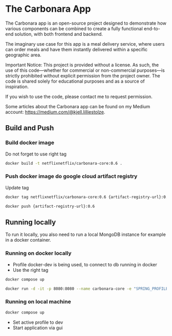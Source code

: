 # The Carbonara App

The Carbonara app is an open-source project designed to demonstrate how various components can be combined to create a fully functional end-to-end solution, with both frontend and backend.

The imaginary use case for this app is a meal delivery service, where users can order meals and have them instantly delivered within a specific geographic area.

Important Notice:
This project is provided without a license. As such, the use of this code—whether for commercial or non-commercial purposes—is strictly prohibited without explicit permission from the project owner. The code is shared solely for educational purposes and as a source of inspiration.

If you wish to use the code, please contact me to request permission.

Some articles about the Carbonara app can be found on my Medium account: https://medium.com/@kjell.lilliestolze.

## Build and Push
### Build docker image
Do not forget to use right tag
```bash
docker build -t netflixnetflix/carbonara-core:0.6 .
```

### Push docker image do google cloud artifact registry
Update tag
```bash
docker tag netflixnetflix/carbonara-core:0.6 {artifact-registry-url}:0.6
```
```bash
docker push {artifact-registry-url}:0.6
```

## Running locally

To run it locally, you also need to run a local MongoDB instance for example in a docker container.

### Running on docker locally
- Profile docker-dev is being used, to connect to db running in docker
- Use the right tag
```bash
docker compose up
```
```bash
docker run -d -it -p 8080:8080 --name carbonara-core -e "SPRING_PROFILES_ACTIVE=staging" --add-host host.docker.internal:host-gateway netflixnetflix/carbonara-core:0.6
```
### Running on local machine
```bash
docker compose up
```
- Set active profile to dev
- Start application via gui
